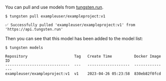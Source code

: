 You can pull and use models from [tungsten.run](https://tungsten.run).

```console
$ tungsten pull exampleuser/exampleproject:v1

✅ Successfully pulled 'exampleuser/exampleproject:v1' from 'https://api.tungsten.run'
```

Then you can see that this model has been added to the model list:
```console
$ tungsten models

Repository                     Tag   Create Time          Docker Image ID
-----------------------------  ---   -------------------  ---------------
exampleuser/exampleproject:v1  v1    2023-04-26 05:23:58  830eb82f0fcd
```